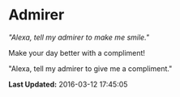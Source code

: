 # Admirer
*"Alexa, tell my admirer to make me smile."*

Make your day better with a compliment! 

"Alexa, tell my admirer to give me a compliment."

**Last Updated:** 2016-03-12 17:45:05